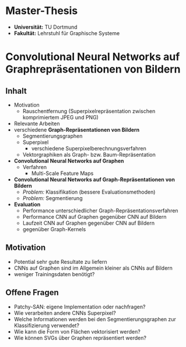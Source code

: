 # Master-Thesis

* **Universität:** TU Dortmund
* **Fakultät:** Lehrstuhl für Graphische Systeme

# Convolutional Neural Networks auf Graphrepräsentationen von Bildern

## Inhalt

* Motivation
  * Rauschentfernung (Superpixelrepräsentation zwischen komprimiertem JPEG und
    PNG)
* Relevante Arbeiten
* verschiedene **Graph-Repräsentationen von Bildern**
  * Segmentierungsgraphen
  * Superpixel
    * verschiedene Superpixelberechnungsverfahren
  * Vektorgraphiken als Graph- bzw. Baum-Repräsentation
* **Convolutional Neural Networks auf Graphen**
  * Verfahren
    * Multi-Scale Feature Maps
* **Convolutional Neural Networks auf Graph-Repräsentationen von Bildern**
  * *Problem:* Klassifikation (bessere Evaluationsmethoden)
  * *Problem:* Segmentierung
* **Evaluation**
  * Performance unterschiedlicher Graph-Repräsentationsverfahren
  * Performance CNN auf Graphen gegenüber CNN auf Bildern
  * Laufzeit CNN auf Graphen gegenüber CNN auf Bildern
  * gegenüber Graph-Kernels

## Motivation

* Potential sehr gute Resultate zu liefern
* CNNs auf Graphen sind im Allgemein kleiner als CNNs auf Bildern
* weniger Trainingsdaten benötigt?

## Offene Fragen

* Patchy-SAN: eigene Implementation oder nachfragen?
* Wie verarbeiten andere CNNs Superpixel?
* Welche Informationen werden bei den Segmentierungsgraphen zur Klassifizierung verwendet?
* Wie kann die Form von Flächen vektorisiert werden?
* Wie können SVGs über Graphen repräsentiert werden?
